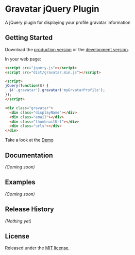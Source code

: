 # Gravatar jQuery Plugin

A jQuery plugin for displaying your profile gravatar information

## Getting Started

Download the [production version][min] or the [development version][max].

[min]: https://raw.github.com/ezilocchi/jquery-gravatar/master/dist/jquery.gravatar.min.js
[max]: https://raw.github.com/ezilocchi/jquery-gravatar/master/dist/jquery.gravatar.js

In your web page:

```html
<script src="jquery.js"></script>
<script src="dist/gravatar.min.js"></script>

<script>
jQuery(function($) {
  $('.gravatar').gravatar('myGrvatarProfile');
});
</script>

<div class="gravatar">
  <div class="displayName"></div>
  <div class="email"></div>
  <div class="thumbnailUrl"></div>
  <div class="urls"></div>
</div>
```

Take a look at the [Demo](http://moredevideas.com/jquery-gravatar/demo.html)

## Documentation
_(Coming soon)_

## Examples
_(Coming soon)_

## Release History
_(Nothing yet)_

## License
Released under the [MIT license](http://www.opensource.org/licenses/MIT).


